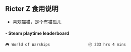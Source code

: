 ## Ricter Z 食用说明
- 喜欢猫猫，是个冇猫孤儿

<!-- steam-box start -->
#### - Steam playtime leaderboard
```text
🎮 World of Warships                 🕘 233 hrs 4 mins
```
<!-- Powered by https://github.com/YouEclipse/steam-box . -->
<!-- steam-box end -->
